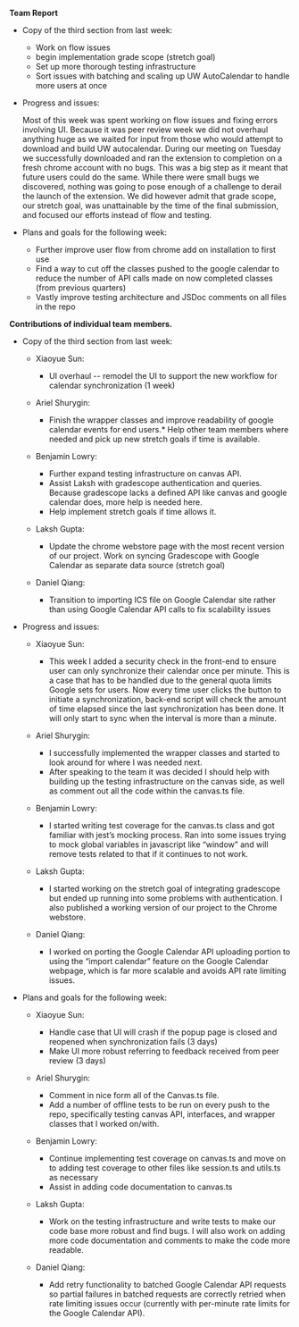 **Team Report**

*   Copy of the third section from last week:
    * Work on flow issues
    * begin implementation grade scope (stretch goal)
    * Set up more thorough testing infrastructure
    * Sort issues with batching and scaling up UW AutoCalendar to handle more users at once


*   Progress and issues:
    
    Most of this week was spent working on flow issues and fixing errors involving UI. Because it was peer review week we did not overhaul anything huge as we waited for input from those who would attempt to download and build UW autocalendar. During our meeting on Tuesday we successfully downloaded and ran the extension to completion on a fresh chrome account with no bugs. This was a big step as it meant that future users could do the same. While there were small bugs we discovered, nothing was going to pose enough of a challenge to derail the launch of the extension. We did however admit that grade scope, our stretch goal, was unattainable by the time of the final submission, and focused our efforts instead of flow and testing.


*   Plans and goals for the following week:
    * Further improve user flow from chrome add on installation to first use
    * Find a way to cut off the classes pushed to the google calendar to reduce the number of API calls made on now completed classes (from previous quarters)
    * Vastly improve testing architecture and JSDoc comments on all files in the repo

**Contributions of individual team members.**

*   Copy of the third section from last week:
    *   Xiaoyue Sun:
        *  UI overhaul -- remodel the UI to support the new workflow for calendar synchronization (1 week)

	*   Ariel Shurygin: 
        * Finish the wrapper classes and improve readability of google calendar events for end users.* Help other team members where needed and pick up new stretch goals if time is available.

	*   Benjamin Lowry:
        * Further expand testing infrastructure on canvas API.
		* Assist Laksh with gradescope authentication and queries. Because gradescope lacks a defined API like canvas and google calendar does, more help is needed here.
		* Help implement stretch goals if time allows it. 

	*   Laksh Gupta:
        *  Update the chrome webstore page with the most recent version of our project. Work on syncing Gradescope with Google Calendar as separate data source (stretch goal)

    *   Daniel Qiang:
        * Transition to importing ICS file on Google Calendar site rather than using Google Calendar API calls to fix scalability issues

*   Progress and issues:
    *   Xiaoyue Sun:
        * This week I added a security check in the front-end to ensure user can only synchronize their calendar once per minute. This is a case that has to be handled due to the general quota limits Google sets for users. Now every time user clicks the button to initiate a synchronization, back-end script will check the amount of time elapsed since the last synchronization has been done. It will only start to sync when the interval is more than a minute.

    *   Ariel Shurygin:
        * I successfully implemented the wrapper classes and started to look around for where I was needed next.
        * After speaking to the team it was decided I should help with building up the testing infrastructure on the canvas side, as well as comment out all the code within the canvas.ts file.

    *   Benjamin Lowry:
        * I started writing test coverage for the canvas.ts class and got familiar with jest’s mocking process. Ran into some issues trying to mock global variables in javascript like “window” and will remove tests related to that if it continues to not work.

    *   Laksh Gupta:
        * I started working on the stretch goal of integrating gradescope but ended up running into some problems with authentication. I also published a working version of our project to the Chrome webstore.

    *   Daniel Qiang:
        * I worked on porting the Google Calendar API uploading portion to using the “import calendar” feature on the Google Calendar webpage, which is far more scalable and avoids API rate limiting issues.

*   Plans and goals for the following week:
    *   Xiaoyue Sun:
        * Handle case that UI will crash if the popup page is closed and reopened when synchronization fails (3 days)
        * Make UI more robust referring to feedback received from peer review (3 days)

    *   Ariel Shurygin:
        * Comment in nice form all of the Canvas.ts file.
        * Add a number of offline tests to be run on every push to the repo, specifically testing canvas API, interfaces, and wrapper classes that I worked on/with.

    *   Benjamin Lowry:
        * Continue implementing test coverage on canvas.ts and move on to adding test coverage to other files like session.ts and utils.ts as necessary
        * Assist in adding code documentation to canvas.ts

    *   Laksh Gupta:
        *  Work on the testing infrastructure and write tests to make our code base more robust and find bugs. I will also work on adding more code documentation and comments to make the code more readable.

    *   Daniel Qiang:
        *  Add retry functionality to batched Google Calendar API requests so partial failures in batched requests are correctly retried when rate limiting issues occur (currently with per-minute rate limits for the Google Calendar API).

